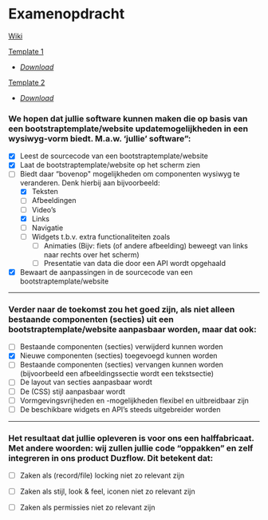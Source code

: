 # Examenopdracht

[Wiki](https://github.com/VistaProjects/ExamenProject.wiki.git)


[Template 1](https://duzenco.nl/vista/template1/)  
* _[Download](https://duzenco.nl/vista/Yummy.zip)_

[Template 2](https://duzenco.nl/vista/template2/)  
* _[Download](https://duzenco.nl/vista/UpConstruction.zip)_



### We hopen dat jullie software kunnen maken die op basis van een bootstraptemplate/website updatemogelijkheden in een wysiwyg-vorm biedt. M.a.w. ‘jullie’ software”:

* [x] Leest de sourcecode van een bootstraptemplate/website
* [x] Laat de bootstraptemplate/website op het scherm zien
* [ ] Biedt daar “bovenop" mogelijkheden om componenten wysiwyg te veranderen. Denk hierbij aan bijvoorbeeld:
  * [x] Teksten
  * [ ] Afbeeldingen
  * [ ] Video’s
  * [x] Links
  * [ ] Navigatie
  * [ ] Widgets t.b.v. extra functionaliteiten zoals
    * [ ] Animaties (Bijv: fiets (of andere afbeelding) beweegt van links naar rechts over het scherm)
    * [ ] Presentatie van data die door een API wordt opgehaald
    
* [x] Bewaart de aanpassingen in de sourcecode van een bootstraptemplate/website

***

### Verder naar de toekomst zou het goed zijn, als niet alleen bestaande componenten (secties) uit een bootstraptemplate/website aanpasbaar worden, maar dat ook:

* [ ] Bestaande componenten (secties) verwijderd kunnen worden
* [x] Nieuwe componenten (secties) toegevoegd kunnen worden
* [ ] Bestaande componenten (secties) vervangen kunnen worden (bijvoorbeeld een afbeeldingssectie wordt een tekstsectie)
* [ ] De layout van secties aanpasbaar wordt
* [ ] De (CSS) stijl aanpasbaar wordt
* [ ] Vormgevingsvrijheden en -mogelijkheden flexibel en uitbreidbaar zijn
* [ ] De beschikbare widgets en API’s steeds uitgebreider worden

***

### Het resultaat dat jullie opleveren is voor ons een halffabricaat. Met andere woorden: wij zullen jullie code “oppakken” en zelf integreren in ons product Duzflow. Dit betekent dat:
* [ ] Zaken als (record/file) locking niet zo relevant zijn
* [ ] Zaken als stijl, look & feel, iconen niet zo relevant zijn
* [ ] Zaken als permissies niet zo relevant zijn



